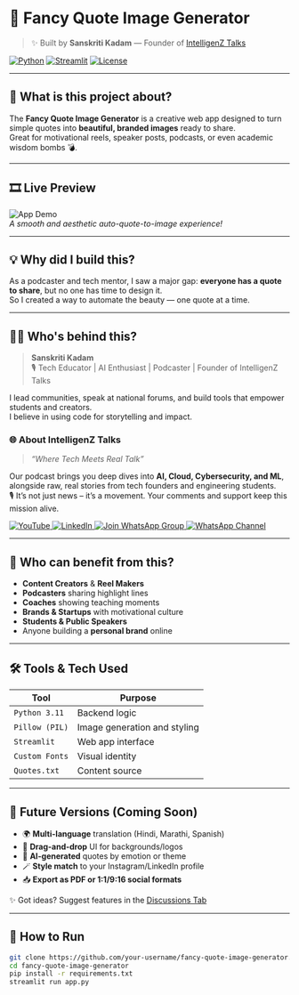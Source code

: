 # 🌟 Fancy Quote Image Generator

> ✨ Built by **Sanskriti Kadam** — Founder of [IntelligenZ Talks](https://www.youtube.com/@IntelligenZTalks)

[![Python](https://img.shields.io/badge/Python-3.11-blue?logo=python&logoColor=white)](https://www.python.org/)
[![Streamlit](https://img.shields.io/badge/Made%20with-Streamlit-red?logo=streamlit&logoColor=white)](https://streamlit.io/)
[![License](https://img.shields.io/github/license/your-username/fancy-quote-image-generator)](LICENSE)

---

## 📌 What is this project about?

The **Fancy Quote Image Generator** is a creative web app designed to turn simple quotes into **beautiful, branded images** ready to share.  
Great for motivational reels, speaker posts, podcasts, or even academic wisdom bombs 💣.

---

## 🎞️ Live Preview

![App Demo](https://your-cdn-or-imgur-link.com/demo.gif)  
*A smooth and aesthetic auto-quote-to-image experience!*

---

## 💡 Why did I build this?

As a podcaster and tech mentor, I saw a major gap: **everyone has a quote to share**, but no one has time to design it.  
So I created a way to automate the beauty — one quote at a time.

---

## 👩‍💻 Who's behind this?

> **Sanskriti Kadam**  
> 🎙️ Tech Educator | AI Enthusiast | Podcaster | Founder of IntelligenZ Talks

I lead communities, speak at national forums, and build tools that empower students and creators.  
I believe in using code for storytelling and impact.  

### 🌐 About IntelligenZ Talks

> _“Where Tech Meets Real Talk”_

Our podcast brings you deep dives into **AI, Cloud, Cybersecurity, and ML**, alongside raw, real stories from tech founders and engineering students.  
🎙️ It’s not just news – it’s a movement. Your comments and support keep this mission alive.

<p align="left">
  <a href="https://www.youtube.com/@IntelligenZTalks" target="_blank">
    <img alt="YouTube" src="https://img.shields.io/badge/Subscribe-red?style=for-the-badge&logo=youtube&logoColor=white" />
  </a>
  <a href="https://www.linkedin.com/company/intelligenztalks" target="_blank">
    <img alt="LinkedIn" src="https://img.shields.io/badge/LinkedIn-blue?style=for-the-badge&logo=linkedin&logoColor=white" />
  </a>
  <a href="https://chat.whatsapp.com/LpKmUoAyY0Z3gnsMwEAyJR" target="_blank">
    <img alt="Join WhatsApp Group" src="https://img.shields.io/badge/Community%20Chat-25D366?style=for-the-badge&logo=whatsapp&logoColor=white" />
  </a>
  <a href="https://whatsapp.com/channel/0029VagNDnxHQbRwK3aLU90U" target="_blank">
    <img alt="WhatsApp Channel" src="https://img.shields.io/badge/Updates%20Channel-128C7E?style=for-the-badge&logo=whatsapp&logoColor=white" />
  </a>
</p>

---

## 👥 Who can benefit from this?

- **Content Creators** & **Reel Makers**
- **Podcasters** sharing highlight lines
- **Coaches** showing teaching moments
- **Brands & Startups** with motivational culture
- **Students & Public Speakers**
- Anyone building a **personal brand** online

---

## 🛠 Tools & Tech Used

| Tool        | Purpose                     |
|-------------|-----------------------------|
| `Python 3.11`  | Backend logic              |
| `Pillow (PIL)` | Image generation and styling |
| `Streamlit`    | Web app interface         |
| `Custom Fonts` | Visual identity           |
| `Quotes.txt`   | Content source            |

---

## 🔮 Future Versions (Coming Soon)

- 🌍 **Multi-language** translation (Hindi, Marathi, Spanish)
- 🎨 **Drag-and-drop** UI for backgrounds/logos
- 🤖 **AI-generated** quotes by emotion or theme
- 🪄 **Style match** to your Instagram/LinkedIn profile
- 📥 **Export as PDF or 1:1/9:16 social formats**

✨ Got ideas? Suggest features in the [Discussions Tab](https://github.com/your-username/fancy-quote-image-generator/discussions)

---

## 🚀 How to Run

```bash
git clone https://github.com/your-username/fancy-quote-image-generator.git
cd fancy-quote-image-generator
pip install -r requirements.txt
streamlit run app.py
